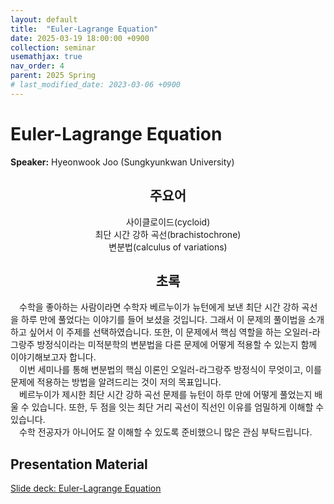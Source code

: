 ```yaml
---
layout: default
title:  "Euler-Lagrange Equation"
date: 2025-03-19 18:00:00 +0900
collection: seminar
usemathjax: true
nav_order: 4
parent: 2025 Spring
# last_modified_date: 2023-03-06 +0900
---
```

# Euler-Lagrange Equation

**Speaker:** Hyeonwook Joo (Sungkyunkwan University) <br>
   
## <center> 주요어 </center>
<center>사이클로이드(cycloid)</center>
<center>최단 시간 강하 곡선(brachistochrone)</center>
<center>변분법(calculus of variations)</center>
   
## <center> 초록 </center>

&emsp;수학을 좋아하는 사람이라면 수학자 베르누이가 뉴턴에게 보낸 최단 시간 강하 곡선을 하루 만에 풀었다는 이야기를 들어 보셨을 것입니다. 그래서 이 문제의 풀이법을 소개하고 싶어서 이 주제를 선택하였습니다. 또한, 이 문제에서 핵심 역할을 하는 오일러-라그랑주 방정식이라는 미적분학의 변분법을 다른 문제에 어떻게 적용할 수 있는지 함께 이야기해보고자 합니다.<br>
&emsp;이번 세미나를 통해 변분법의 핵심 이론인 오일러-라그랑주 방정식이 무엇이고, 이를 문제에 적용하는 방법을 알려드리는 것이 저의 목표입니다.<br>
&emsp;베르누이가 제시한 최단 시간 강하 곡선 문제를 뉴턴이 하루 만에 어떻게 풀었는지 배울 수 있습니다. 또한, 두 점을 잇는 최단 거리 곡선이 직선인 이유를 엄밀하게 이해할 수 있습니다.<br>
&emsp;수학 전공자가 아니어도 잘 이해할 수 있도록 준비했으니 많은 관심 부탁드립니다.<br>

<!--## Video Link

[![Video Label](pictures/3_series.jpg)](https://www.youtube.com/watch?v=A7bbyU1Br3I)-->

## Presentation Material
<a target='_blank' href='download/EulerLagrangeEquation.pdf'>Slide deck: Euler-Lagrange Equation</a>